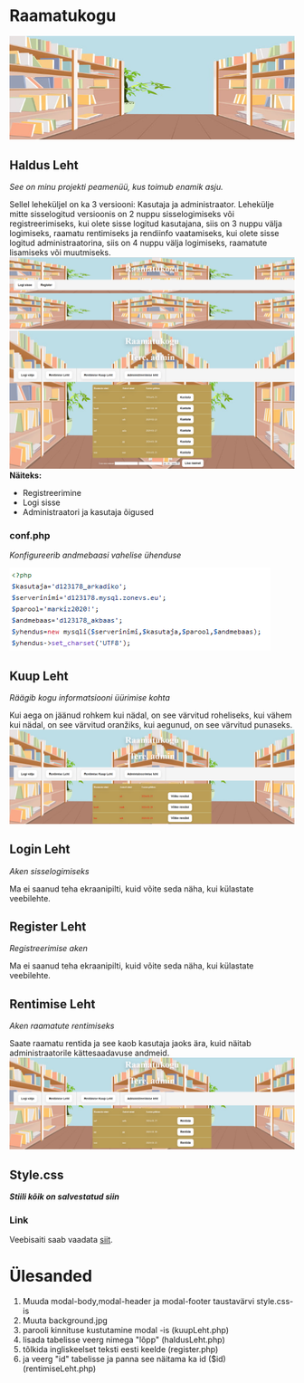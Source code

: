 
# Raamatukogu
![Background](background.jpg)
## Haldus Leht
*See on minu projekti peamenüü, kus toimub enamik asju.*

Sellel leheküljel on ka 3 versiooni: Kasutaja ja administraator. Lehekülje mitte sisselogitud versioonis on 2 nuppu sisselogimiseks või registreerimiseks, kui olete sisse logitud kasutajana, siis on 3 nuppu välja logimiseks, raamatu rentimiseks ja rendiinfo vaatamiseks, kui olete sisse logitud administraatorina, siis on 4 nuppu välja logimiseks, raamatute lisamiseks või muutmiseks.
![HaldusLeht.php](haldus.png)
![HaldusLeht.php](admin.png)
**Näiteks:**
- Registreerimine
- Logi sisse
- Administraatori ja kasutaja õigused
### conf.php
*Konfigureerib andmebaasi vahelise ühenduse*

![conf.php](conf.png)
## Kuup Leht
*Räägib kogu informatsiooni üürimise kohta*

Kui aega on jäänud rohkem kui nädal, on see värvitud roheliseks, kui vähem kui nädal, on see värvitud oranžiks, kui aegunud, on see värvitud punaseks.
![kuupLeht.php](kuup.png)
## Login Leht
*Aken sisselogimiseks*

Ma ei saanud teha ekraanipilti, kuid võite seda näha, kui külastate veebilehte.
## Register Leht
*Registreerimise aken*

Ma ei saanud teha ekraanipilti, kuid võite seda näha, kui külastate veebilehte.
## Rentimise Leht
*Aken raamatute rentimiseks*

Saate raamatu rentida ja see kaob kasutaja jaoks ära, kuid näitab administraatorile kättesaadavuse andmeid.
![rentimiseLeht.php](rentimise.png)
## Style.css
***Stiili kõik on salvestatud siin***
### Link
Veebisaiti saab vaadata [siit](https://arkadikorotots22.thkit.ee/jsleht/content/andmebaas/raamatukogu/haldusLeht.php).
# Ülesanded
1. Muuda modal-body,modal-header ja modal-footer taustavärvi style.css-is
2. Muuta background.jpg
3. parooli kinnituse kustutamine modal -is (kuupLeht.php)
4. lisada tabelisse veerg nimega "lõpp" (haldusLeht.php)
5. tõlkida ingliskeelset teksti eesti keelde (register.php)
6. ja veerg "id" tabelisse ja panna see näitama ka id ($id) (rentimiseLeht.php)
